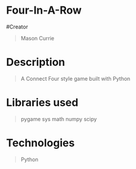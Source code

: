 # Four-In-A-Row
#Creator
> Mason Currie
# Description
> A Connect Four style game built with Python
# Libraries used
> pygame
 sys
 math
 numpy
 scipy
 
 # Technologies
 > Python
